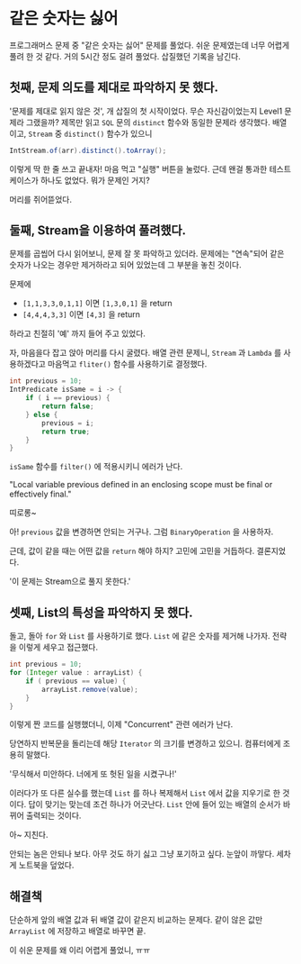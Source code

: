 # 같은 숫자는 싫어

프로그래머스 문제 중 "같은 숫자는 싫어" 문제를 풀었다. 쉬운 문제였는데 너무 어렵게 풀려 한 것 같다. 거의 5시간 정도 걸려 풀었다. 삽질했던 기록을 남긴다.

## 첫째, 문제 의도를 제대로 파악하지 못 했다.

'문제를 제대로 읽지 않은 것', 개 삽질의 첫 시작이었다. 무슨 자신감이었는지 Level1 문제라 그랬을까? 제목만 읽고 `SQL` 문의 `distinct` 함수와 동일한 문제라 생각했다. 배열이고, `Stream`  중 `distinct()` 함수가 있으니

```java
IntStream.of(arr).distinct().toArray();
```

이렇게 딱 한 줄 쓰고 끝내자! 마음 먹고 "실행" 버튼을 눌렀다. 근데 왠걸 통과한 테스트 케이스가 하나도 없었다. 뭐가 문제인 거지? 

머리를 쥐어뜯었다.

## 둘째, Stream을 이용하여 풀려했다.

문제를 곱씹어 다시 읽어보니, 문제 잘 못 파악하고 있더라. 문제에는 "연속"되어 같은 숫자가 나오는 경우만 제거하라고 되어 있었는데 그 부분을 놓친 것이다. 

문제에

-  `[1,1,3,3,0,1,1]` 이면 `[1,3,0,1]` 을 return
- `[4,4,4,3,3]` 이면 `[4,3]` 을 return

하라고 친절히 '예' 까지 들어 주고 있었다.

자, 마음을다 잡고 앉아 머리를 다시 굴렸다. 배열 관련 문제니, `Stream` 과 `Lambda` 를 사용하겠다고 마음먹고 `fliter()` 함수를 사용하기로 결정했다.

```java
int previous = 10;
IntPredicate isSame = i -> {
    if ( i == previous) {
        return false;
    } else {
        previous = i;
        return true;
    }
}
```

`isSame` 함수를 `filter()` 에 적용시키니 에러가 난다. 

"Local variable previous defined in an enclosing scope must be final or effectively final."

띠로롱~

아! `previous` 값을 변경하면 안되는 거구나. 그럼 `BinaryOperation` 을 사용하자. 

근데, 값이 같을 때는 어떤 값을 `return`  해야 하지? 고민에 고민을 거듭하다. 결론지었다.

'이 문제는 Stream으로 풀지 못한다.'

## 셋째, List의 특성을 파악하지 못 했다.

돌고, 돌아 `for` 와 `List` 를 사용하기로 했다. `List` 에 같은 숫자를 제거해 나가자. 전략을 이렇게 세우고 접근했다.

```java
int previous = 10;
for (Integer value : arrayList) {
    if ( previous == value) {
        arrayList.remove(value);
    }
}
```

이렇게 짠 코드를 실행했더니, 이제 "Concurrent" 관련 에러가 난다.

당연하지 반복문을 돌리는데 해당 `Iterator` 의 크기를 변경하고 있으니. 컴퓨터에게 조용히 말했다.

'무식해서 미안하다. 너에게 또 헛된 일을 시켰구나!'

이러다가 또 다른 실수를 했는데 `List` 를 하나 복제해서 `List` 에서 값을 지우기로 한 것이다. 답이 맞기는 맞는데 조건 하나가 어긋난다. `List` 안에 들어 있는 배열의 순서가 바뀌어 출력되는 것이다.

아~ 지친다.

안되는 놈은 안되나 보다. 아무 것도 하기 싫고 그냥 포기하고 싶다. 눈앞이 까맣다. 세차게 노트북을 덮었다.

## 해결책

단순하게 앞의 배열 값과 뒤 배열 값이 같은지 비교하는 문제다. 같이 않은 값만  `ArrayList` 에 저장하고 배열로 바꾸면 끝.

이 쉬운 문제를 왜 이리 어렵게 풀었니, ㅠㅠ





